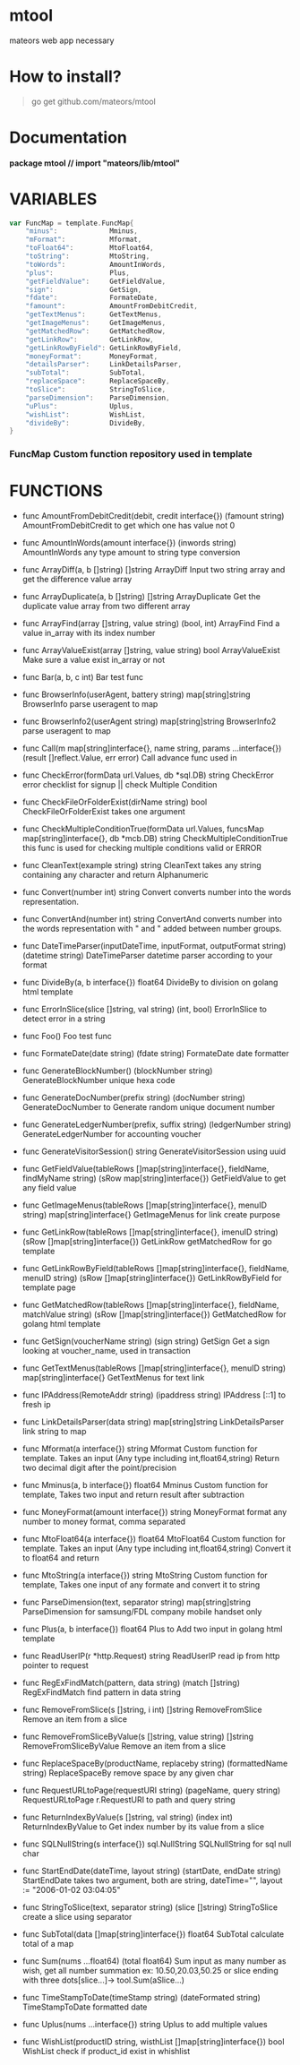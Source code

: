 # mtool
mateors web app necessary 

# How to install?
> go get github.com/mateors/mtool

# Documentation


#### package mtool // import "mateors/lib/mtool"


# VARIABLES

```go
var FuncMap = template.FuncMap{
	"minus":             Mminus,
	"mFormat":           Mformat,
	"toFloat64":         MtoFloat64,
	"toString":          MtoString,
	"toWords":           AmountInWords,
	"plus":              Plus,
	"getFieldValue":     GetFieldValue,
	"sign":              GetSign,
	"fdate":             FormateDate,
	"famount":           AmountFromDebitCredit,
	"getTextMenus":      GetTextMenus,
	"getImageMenus":     GetImageMenus,
	"getMatchedRow":     GetMatchedRow,
	"getLinkRow":        GetLinkRow,
	"getLinkRowByField": GetLinkRowByField,
	"moneyFormat":       MoneyFormat,
	"detailsParser":     LinkDetailsParser,
	"subTotal":          SubTotal,
	"replaceSpace":      ReplaceSpaceBy,
	"toSlice":           StringToSlice,
	"parseDimension":    ParseDimension,
	"uPlus":             Uplus,
	"wishList":          WishList,
	"divideBy":          DivideBy,
}
```

### FuncMap Custom function repository used in template


# FUNCTIONS

- func AmountFromDebitCredit(debit, credit interface{}) (famount string)
    AmountFromDebitCredit to get which one has value not 0

- func AmountInWords(amount interface{}) (inwords string)
    AmountInWords any type amount to string type conversion

- func ArrayDiff(a, b []string) []string
    ArrayDiff Input two string array and get the difference value array

- func ArrayDuplicate(a, b []string) []string
    ArrayDuplicate Get the duplicate value array from two different array

- func ArrayFind(array []string, value string) (bool, int)
    ArrayFind Find a value in_array with its index number

- func ArrayValueExist(array []string, value string) bool
    ArrayValueExist Make sure a value exist in_array or not

- func Bar(a, b, c int)
    Bar test func

- func BrowserInfo(userAgent, battery string) map[string]string
    BrowserInfo parse useragent to map

- func BrowserInfo2(userAgent string) map[string]string
    BrowserInfo2 parse useragent to map

- func Call(m map[string]interface{}, name string, params ...interface{}) (result []reflect.Value, err error)
    Call advance func used in

- func CheckError(formData url.Values, db *sql.DB) string
    CheckError error checklist for signup || check Multiple Condition

- func CheckFileOrFolderExist(dirName string) bool
    CheckFileOrFolderExist takes one argument

- func CheckMultipleConditionTrue(formData url.Values, funcsMap map[string]interface{}, db *mcb.DB) string
    CheckMultipleConditionTrue this func is used for checking multiple
    conditions valid or ERROR

- func CleanText(example string) string
    CleanText takes any string containing any character and return Alphanumeric

- func Convert(number int) string
    Convert converts number into the words representation.

- func ConvertAnd(number int) string
    ConvertAnd converts number into the words representation with " and " added
    between number groups.

- func DateTimeParser(inputDateTime, inputFormat, outputFormat string) (datetime string)
    DateTimeParser datetime parser according to your format

- func DivideBy(a, b interface{}) float64
    DivideBy to division on golang html template

- func ErrorInSlice(slice []string, val string) (int, bool)
    ErrorInSlice to detect error in a string

- func Foo()
    Foo test func

- func FormateDate(date string) (fdate string)
    FormateDate date formatter

- func GenerateBlockNumber() (blockNumber string)
    GenerateBlockNumber unique hexa code

- func GenerateDocNumber(prefix string) (docNumber string)
    GenerateDocNumber to Generate random unique document number

- func GenerateLedgerNumber(prefix, suffix string) (ledgerNumber string)
    GenerateLedgerNumber for accounting voucher

- func GenerateVisitorSession() string
    GenerateVisitorSession using uuid

- func GetFieldValue(tableRows []map[string]interface{}, fieldName, findMyName string) (sRow map[string]interface{})
    GetFieldValue to get any field value

- func GetImageMenus(tableRows []map[string]interface{}, menuID string) map[string]interface{}
    GetImageMenus for link create purpose

- func GetLinkRow(tableRows []map[string]interface{}, imenuID string) (sRow []map[string]interface{})
    GetLinkRow getMatchedRow for go template

- func GetLinkRowByField(tableRows []map[string]interface{}, fieldName, menuID string) (sRow []map[string]interface{})
    GetLinkRowByField for template page

- func GetMatchedRow(tableRows []map[string]interface{}, fieldName, matchValue string) (sRow []map[string]interface{})
    GetMatchedRow for golang html template

- func GetSign(voucherName string) (sign string)
    GetSign Get a sign looking at voucher_name, used in transaction

- func GetTextMenus(tableRows []map[string]interface{}, menuID string) map[string]interface{}
    GetTextMenus for text link

- func IPAddress(RemoteAddr string) (ipaddress string)
    IPAddress [::1] to fresh ip

- func LinkDetailsParser(data string) map[string]string
    LinkDetailsParser link string to map

- func Mformat(a interface{}) string
    Mformat Custom function for template. Takes an input (Any type including
    int,float64,string) Return two decimal digit after the point/precision

- func Mminus(a, b interface{}) float64
    Mminus Custom function for template, Takes two input and return result after
    subtraction

- func MoneyFormat(amount interface{}) string
    MoneyFormat format any number to money format, comma separated

- func MtoFloat64(a interface{}) float64
    MtoFloat64 Custom function for template. Takes an input (Any type including
    int,float64,string) Convert it to float64 and return

- func MtoString(a interface{}) string
    MtoString Custom function for template, Takes one input of any formate and
    convert it to string

- func ParseDimension(text, separator string) map[string]string
    ParseDimension for samsung/FDL company mobile handset only

- func Plus(a, b interface{}) float64
    Plus to Add two input in golang html template

- func ReadUserIP(r *http.Request) string
    ReadUserIP read ip from http pointer to request

- func RegExFindMatch(pattern, data string) (match []string)
    RegExFindMatch find pattern in data string

- func RemoveFromSlice(s []string, i int) []string
    RemoveFromSlice Remove an item from a slice

- func RemoveFromSliceByValue(s []string, value string) []string
    RemoveFromSliceByValue Remove an item from a slice

- func ReplaceSpaceBy(productName, replaceby string) (formattedName string)
    ReplaceSpaceBy remove space by any given char

- func RequestURLtoPage(requestURI string) (pageName, query string)
    RequestURLtoPage r.RequestURI to path and query string

- func ReturnIndexByValue(s []string, val string) (index int)
    ReturnIndexByValue to Get index number by its value from a slice

- func SQLNullString(s interface{}) sql.NullString
    SQLNullString for sql null char

- func StartEndDate(dateTime, layout string) (startDate, endDate string)
    StartEndDate takes two argument, both are string, dateTime="", layout :=
    "2006-01-02 03:04:05"

- func StringToSlice(text, separator string) (slice []string)
    StringToSlice create a slice using separator

- func SubTotal(data []map[string]interface{}) float64
    SubTotal calculate total of a map

- func Sum(nums ...float64) (total float64)
    Sum input as many number as wish, get all number summation ex:
    10.50,20.03,50.25 or slice ending with three dots[slice...]->
    tool.Sum(aSlice...)

- func TimeStampToDate(timeStamp string) (dateFormated string)
    TimeStampToDate formatted date

- func Uplus(nums ...interface{}) string
    Uplus to add multiple values

- func WishList(productID string, wisthList []map[string]interface{}) bool
    WishList check if product_id exist in whishlist